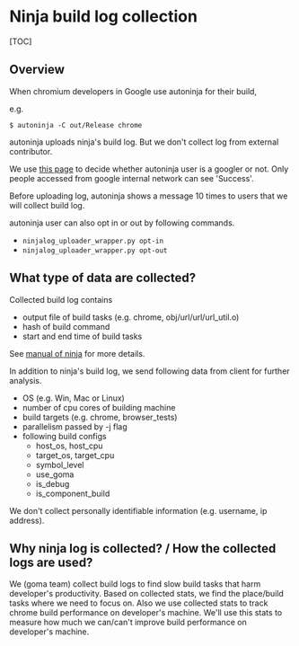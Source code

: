 # Ninja build log collection

[TOC]

## Overview

When chromium developers in Google use autoninja for their build,

e.g.
```
$ autoninja -C out/Release chrome
```

autoninja uploads ninja's build log. But we don't collect log from external
contributor.

We use [this page](https://chromium-build-stats-staging.appspot.com/should-upload)
to decide whether autoninja user is a googler or not. Only people accessed from
google internal network can see 'Success'.

Before uploading log, autoninja shows a message 10 times to users that we will
collect build log.

autoninja user can also opt in or out by following commands.

* `ninjalog_uploader_wrapper.py opt-in`
* `ninjalog_uploader_wrapper.py opt-out`

## What type of data are collected?

Collected build log contains

* output file of build tasks (e.g. chrome, obj/url/url/url_util.o)
* hash of build command
* start and end time of build tasks

See [manual of ninja](https://ninja-build.org/manual.html#ref_log) for more
details.

In addition to ninja's build log, we send following data from client for
further analysis.

* OS (e.g. Win, Mac or Linux)
* number of cpu cores of building machine
* build targets (e.g. chrome, browser_tests)
* parallelism passed by -j flag
* following build configs
  * host\_os, host\_cpu
  * target\_os, target\_cpu
  * symbol\_level
  * use\_goma
  * is\_debug
  * is\_component\_build

 We don't collect personally identifiable information
(e.g. username, ip address).

## Why ninja log is collected? / How the collected logs are used?

We (goma team) collect build logs to find slow build tasks that harm developer's
productivity. Based on collected stats, we find the place/build tasks where we
need to focus on. Also we use collected stats to track chrome build performance
on developer's machine. We'll use this stats to measure how much we can/can't
improve build performance on developer's machine.
